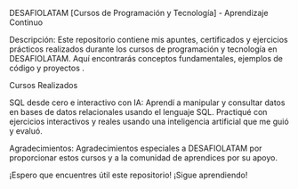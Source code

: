 DESAFIOLATAM
[Cursos de Programación y Tecnología] - Aprendizaje Continuo

Descripción: Este repositorio contiene mis apuntes, certificados y ejercicios prácticos realizados durante los cursos de programación y tecnología en DESAFIOLATAM. Aquí encontrarás conceptos fundamentales, ejemplos de código y proyectos .

Cursos Realizados

SQL desde cero e interactivo con IA: Aprendí a manipular y consultar datos en bases de datos relacionales usando el lenguaje SQL. Practiqué con ejercicios interactivos y reales usando una inteligencia artificial que me guió y evaluó.

Agradecimientos: Agradecimientos especiales a DESAFIOLATAM por proporcionar estos cursos y a la comunidad de aprendices por su apoyo.

¡Espero que encuentres útil este repositorio! ¡Sigue aprendiendo!
